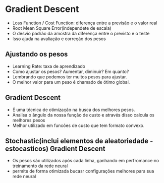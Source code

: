 # Gradient Descent

 - Loss Function / Cost Function: diferença entre a previsão e o valor real
  - Root Mean Square Error(independete de escala)
   - O desvio padrão da amostra da diferença entre o previsto e o teste
   - Isso ajuda na avaliação e correção dos pesos
   
   
## Ajustando os pesos
 - Learning Rate:  taxa de aprendizado
 - Como ajustar os pesos? Aumentar, diminuir? Em quanto?
 - Lembrando que podemos ter muitos pesos para ajustar.
 - O melhor valor para um peso é chamado de ótimo global.
 
## Gradient Descent
 - É uma técnica de otimização na busca dos melhores pesos.
 - Analisa o ângulo da nossa função de custo e através disso calcula os melhores pesos
 - Melhor utilizado em funcões de custo que tem formato convexo.
 
## Stochastic(inclui elementos de aleatoriedade - estocasticos) Gradient Descent
 - Os pesos são utilizados após cada linha, ganhando em perfromance no treinamento da rede neural
 - permite de forma otimizada bucasr configurações melhores para sua rede neural
 
 